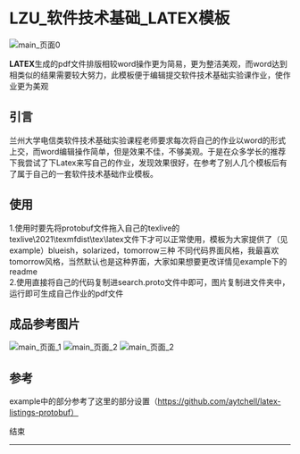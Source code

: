 # LZU_软件技术基础_LATEX模板

![main_页面0](https://socialify.git.ci/Season111/LZU_Software-technology-foundation_LATEX-template/image?language=1&owner=1&stargazers=1&theme=Light)

**LATEX**生成的pdf文件排版相较word操作更为简易，更为整洁美观，而word达到相类似的结果需要较大努力，此模板便于编辑提交软件技术基础实验课作业，使作业更为美观


## 引言
 兰州大学电信类软件技术基础实验课程老师要求每次将自己的作业以word的形式上交，而word编辑操作简单，但是效果不佳，不够美观。于是在众多学长的推荐下我尝试了下Latex来写自己的作业，发现效果很好，在参考了别人几个模板后有了属于自己的一套软件技术基础作业模板。


## 使用
1.使用时要先将protobuf文件拖入自己的texlive的texlive\2021\texmfdist\tex\latex文件下才可以正常使用，模板为大家提供了（见example）blueish，solarized，tomorrow三种 不同代码界面风格，我最喜欢tomorrow风格，当然默认也是这种界面，大家如果想要更改详情见example下的readme  
2.使用直接将自己的代码复制进search.proto文件中即可，图片复制进文件夹中，运行即可生成自己作业的pdf文件

## 成品参考图片
![main_页面_1](https://github.com/Season111/LZU_Software-technology-foundation_LATEX-template/blob/main/LZU_Software-technology-foundation_LATEX-template/main/main_%E9%A1%B5%E9%9D%A2_1.png)
![main_页面_2](https://github.com/Season111/LZU_Software-technology-foundation_LATEX-template/blob/main/LZU_Software-technology-foundation_LATEX-template/main/main_%E9%A1%B5%E9%9D%A2_2.png)
![main_页面_2](https://github.com/Season111/LZU_Software-technology-foundation_LATEX-template/blob/main/LZU_Software-technology-foundation_LATEX-template/main/main_%E9%A1%B5%E9%9D%A2_5.png)

## 参考
example中的部分参考了这里的部分设置（https://github.com/aytchell/latex-listings-protobuf）

结束
****
